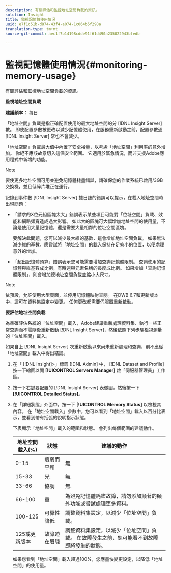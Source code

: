 ```yaml
---
description: 有關評估和監控地址空間負載的資訊。
solution: Insight
title: 監視記憶體使用情況
uuid: e7f1c51b-d874-43f4-a074-1c064b5f298a
translation-type: tm+mt
source-git-commit: aec1f7b14198cdde91f61d490a235022943bfedb

---
```



# 監視記憶體使用情況{#monitoring-memory-usage}

有關評估和監控地址空間負載的資訊。

**監視地址空間負載**

**建議頻率：** 每日

「地址空間」負載是指正確配置使用的最大地址空間的分 [!DNL Insight Server] 數。 即使配置參數被更改以減少記憶體使用，在服務重新啟動之前，配置參數通 [!DNL Insight Server] 常也不會減少。

「地址空間」負載最大值中內置了安全裕量，以考慮「地址空間」利用率的意外增加。 你絕不應該故意切入這個安全範圍。 它適用於緊急情況，而非支援Adobe應用程式中新增的功能。

>[!NOTE]
>
>要使更多地址空間可用並避免記憶體耗盡錯誤，請確保您的作業系統已啟用/3GB交換機，並且低碎片堆正在運行。

記錄到事件數 [!DNL Insight Server] 據日誌的錯誤可以提示，在載入地址空間時出現問題：

* 「請求的X位元組區塊太大」錯誤表示某些項目可能對「位址空間」負載、效能和網路頻寬造成過大影響。 如此大的區塊可大幅增加地址空間的使用量，不論是使用大量記憶體，還是需要大量相鄰的位址空間區塊。

   要解決此問題，您可以減少最大維的基數，這會增加地址空間負載。 如果無法減少維的基數，應嘗試將「地址空間」的載入保持在足夠小的位置，以便處理意外的增加。
* 「超出記憶體預算」錯誤表示您可能需要增加查詢記憶體限制。 查詢使用的記憶體與維基數成比例，有時還與元素名稱的長度成比例。 如果增加「查詢記憶體限制」，則會增加總地址空間負載並縮小大尺寸。

>[!NOTE]
>
>依預設，允許使用大型頁面，並停用記憶體映射查閱。 在DWB 6.7和更新版本中，這可在資料集設定中變更。 任何更改都需要伺服器重新啟動。

**要評估地址空間負載**

為準確評估系統的「位址空間」載入，Adobe建議重新處理資料集、執行一些正常查詢而不需隨後重新啟動 [!DNL Insight Server]，然後依照下列步驟檢視測量的「位址空間」載入。

如果自上 [!DNL Insight Server] 次重新啟動以來尚未重新處理和查詢，則不應從「地址空間」載入中得出結論。

1. 在「 [!DNL Insight]>」標籤 [!DNL Admin] 中， [!DNL Dataset and Profile] 按一下縮圖以開 **[!UICONTROL Servers Manager]** 啟「伺服器管理員」工作區。
1. 按一下右鍵要配置的 [!DNL Insight Server] 表徵圖，然後按一下 **[!UICONTROL Detailed Status]**。
1. 在「詳細狀態」介面中，按一下 **[!UICONTROL Memory Status]** 以檢視其內容。 在「地址空間載入」參數中，您可以看到「地址空間」載入以百分比表示，並看到帶有括弧的說明指示狀態。

   下表顯示「地址空間」載入的範圍和狀態。 會列出每個範圍的建議動作。

   | 地址空間載入(%) | 狀態 | 建議的動作 |
   |---|---|---|
   | 0-15 | 瘦弱而平和 | 無. |
   | 15-33 | 光 | 無. |
   | 33-66 | 協調 | 無. |
   | 66-100 | 重 | 為避免記憶體耗盡故障，請勿添加顯著的額外功能或嘗試處理更多資料。 |
   | 100-125 | 可靠性降低 | 調整資料集設定，以減少「位址空間」負載。 |
   | 125或更新版本 | 故障迫在眉睫 | 調整資料集設定，以減少「位址空間」負載。 在故障發生之前，您可能看不到故障即將發生的狀態。 |

   如果您看到「地址空間」載入超過100%，您應盡快變更設定，以降低「地址空間」的使用量。


